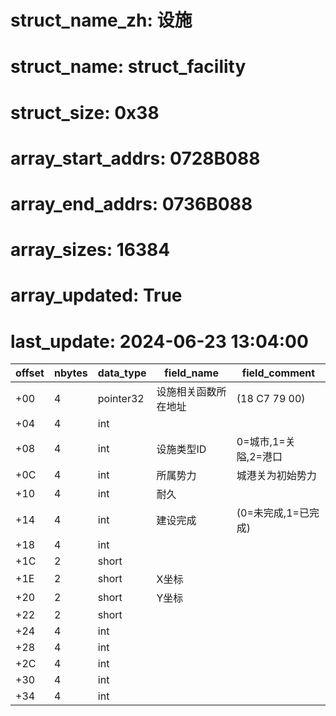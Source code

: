 # struct_name_zh: 设施
# struct_name: struct_facility
# struct_size: 0x38
# array_start_addrs: 0728B088
# array_end_addrs: 0736B088
# array_sizes: 16384
# array_updated: True
# last_update: 2024-06-23 13:04:00

| offset | nbytes | data_type | field_name           | field_comment        |
| ------ | ------ | --------- | -------------------- | -------------------- |
| +00    | 4      | pointer32 | 设施相关函数所在地址 | (18 C7 79 00)        |
| +04    | 4      | int       |                      |                      |
| +08    | 4      | int       | 设施类型ID           | 0=城市,1=关隘,2=港口 |
| +0C    | 4      | int       | 所属势力             | 城港关为初始势力     |
| +10    | 4      | int       | 耐久                 |                      |
| +14    | 4      | int       | 建设完成             | (0=未完成,1=已完成)  |
| +18    | 4      | int       |                      |                      |
| +1C    | 2      | short     |                      |                      |
| +1E    | 2      | short     | X坐标                |                      |
| +20    | 2      | short     | Y坐标                |                      |
| +22    | 2      | short     |                      |                      |
| +24    | 4      | int       |                      |                      |
| +28    | 4      | int       |                      |                      |
| +2C    | 4      | int       |                      |                      |
| +30    | 4      | int       |                      |                      |
| +34    | 4      | int       |                      |                      |
